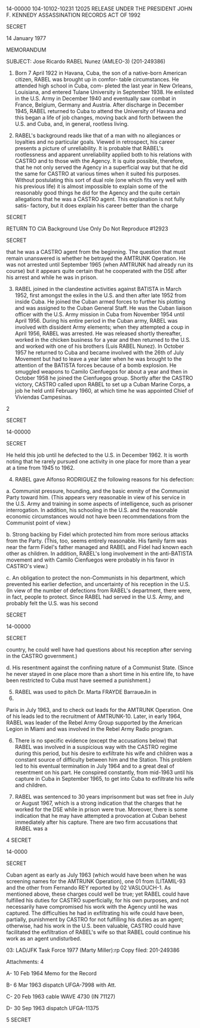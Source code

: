 14-00000
104-10102-10231 12025 RELEASE UNDER THE PRESIDENT JOHN F. KENNEDY ASSASSINATION RECORDS ACT OF 1992

SECRET

14 January 1977

MEMORANDUM

SUBJECT: Jose Ricardo RABEL Nunez (AMLEO-3) (201-249386)

1. Born 7 April 1922 in Havana, Cuba, the son of a
native-born American citizen, RABEL was brought up in comfor-
table circumstances. He attended high school in Cuba, com-
pleted the last year in New Orleans, Louisiana, and entered
Tulane University in September 1938. He enlisted in the U.S.
Army in December 1940 and eventually saw combat in France,
Belgium, Germany and Austria. After discharge in December 1945,
RABEL returned to Cuba to attend the University of Havana
and this began a life of job changes, moving back and forth
between the U.S. and Cuba, and, in general, rootless living.

2. RABEL's background reads like that of a man with no
allegiances or loyalties and no particular goals. Viewed in
retrospect, his career presents a picture of unreliability.
It is probable that RABEL's rootlessness and apparent
unreliability applied both to his relations with CASTRO and to
those with the Agency. It is quite possible, therefore, that
he not only served the Agency in a superficial way but that
he did the same for CASTRO at various times when it suited his
purposes. Without postulating this sort of dual role (one
which fits very well with his previous life) it is almost
impossible to explain some of the reasonably good things he
did for the Agency and the quite certain allegations that
he was a CASTRO agent. This explanation is not fully satis-
factory, but it does explain his career better than the charge

SECRET

RETURN TO CIA
Background Use Only
Do Not Reproduce
#12923

SECRET

that he was a CASTRO agent from the beginning. The question
that must remain unanswered is whether he betrayed the AMTRUNK
Operation. He was not arrested until September 1965 (when
AMTRUNK had already run its course) but it appears quite
certain that he cooperated with the DSE after his arrest and
while he was in prison.

3. RABEL joined in the clandestine activities against
BATISTA in March 1952, first amongst the exiles in the U.S.
and then after late 1952 from inside Cuba. He joined the
Cuban armed forces to further his plotting and was assigned
to the Cuban General Staff. He was the Cuban liaison officer
with the U.S. Army mission in Cuba from November 1954 until
April 1956. During his entire period in the Cuban army,
RABEL was involved with dissident Army elements; when they
attempted a coup in April 1956, RABEL was arrested. He was
released shortly thereafter, worked in the chicken business
for a year and then returned to the U.S. and worked with one of
his brothers (Luis RABEL Nunez). In October 1957 he returned
to Cuba and became involved with the 26th of July Movement
but had to leave a year later when he was brought to the
attention of the BATISTA forces because of a bomb explosion.
He smuggled weapons to Camilo Cienfuegos for about a year
and then in October 1958 he joined the Cienfuegos group.
Shortly after the CASTRO victory, CASTRO called upon RABEL to
set up a Cuban Marine Corps, a job he held until February 1960,
at which time he was appointed Chief of Viviendas Campesinas.

2

SECRET

14-00000

SECRET

He held this job until he defected to the U.S. in December
1962. It is worth noting that he rarely pursued one activity
in one place for more than a year at a time from 1945 to
1962.

4. RABEL gave Alfonso RODRIGUEZ the following reasons
for his defection:

a. Communist pressure, hounding, and the basic
enmity of the Communist Party toward him. (This appears
very reasonable in view of his service in the U.S. Army
and training in some aspects of intelligence, such as
prisoner interrogation. In addition, his schooling in
the U.S. and the reasonable economic circumstances would
not have been recommendations from the Communist point
of view.)

b. Strong backing by Fidel which protected him from
more serious attacks from the Party. (This, too, seems
entirely reasonable. His family farm was near the farm
Fidel's father managed and RABEL and Fidel had known each
other as children. In addition, RABEL's long involvement
in the anti-BATISTA movement and with Camilo Cienfuegos
were probably in his favor in CASTRO's view.)

c. An obligation to protect the non-Communists in
his department, which prevented his earlier defection, and
uncertainty of his reception in the U.S. (In view of the
number of defections from RABEL's department, there were,
in fact, people to protect. Since RABEL had served in
the U.S. Army, and probably felt the U.S. was his second

SECRET

14-00000

SECRET

country, he could well have had questions about his
reception after serving in the CASTRO government.)

d. His resentment against the confining nature of
a Communist State. (Since he never stayed in one place
more than a short time in his entire life, to have been
restricted to Cuba must have seemed a punishment.)

5. RABEL was used to pitch Dr. Marta FRAYDE BarraueJin in
08.
Paris in July 1963, and to check out leads for the AMTRUNK
Operation. One of his leads led to the recruitment of AMTRUNK-10.
Later, in early 1964, RABEL was leader of the Rebel Army Group
supported by the American Legion in Miami and was involved in
the Rebel Army Radio program.

6. There is no specific evidence (except the accusations
below) that RABEL was involved in a suspicious way with the
CASTRO regime during this period, but his desire to exfiltrate
his wife and children was a constant source of difficulty
between him and the Station. This problem led to his eventual
termination in July 1964 and to a great deal of resentment on
his part. He conspired constantly, from mid-1963 until his
capture in Cuba in September 1965, to get into Cuba to
exfiltrate his wife and children.

7. RABEL was sentenced to 30 years imprisonment but was
set free in July or August 1967, which is a strong indication
that the charges that he worked for the DSE while in prison
were true. Moreover, there is some indication that he may have
attempted a provocation at Cuban behest immediately after his
capture.
There are two firm accusations that RABEL was a

4
SECRET

14-0000

SECRET

Cuban agent as early as July 1963 (which would have been
when he was screening names for the AMTRUNK Operation), one
01
from (LITAMIL-93 and the other from Fernando REY reported by
02
VASLOUCH-1. As mentioned above, these charges could well
be true; yet RABEL could have fulfilled his duties for CASTRO
superficially, for his own purposes, and not necessarily
have compromised his work with the Agency until he was captured.
The difficulties he had in exfiltrating his wife could have
been, partially, punishment by CASTRO for not fulfilling his
duties as an agent; otherwise, had his work in the U.S. been
valuable, CASTRO could have facilitated the exfiltration of
RABEL's wife so that RABEL could continue his work as an
agent undisturbed.

03:
LAD/JFK Task Force 1977 (Marty Miller):rp
Copy filed: 201-249386

Attachments: 4

A- 10 Feb 1964 Memo for the Record

B- 6 Mar 1963 dispatch UFGA-7998 with Att.

C- 20 Feb 1963 cable WAVE 4730 (IN 71127)

D- 30 Sep 1963 dispatch UFGA-11375

5
SECRET
